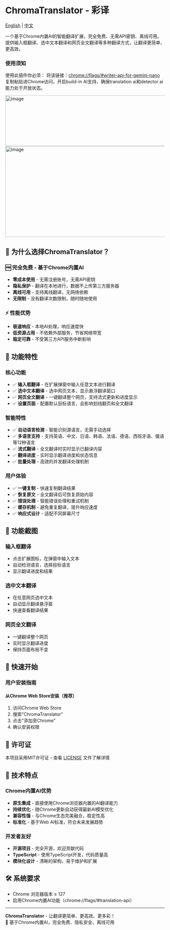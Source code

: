# ChromaTranslator - 彩译

[English](README_EN.md) | [中文](README.md)

一个基于Chrome内置AI的智能翻译扩展，完全免费、无需API密钥、离线可用。提供输入框翻译、选中文本翻译和网页全文翻译等多种翻译方式，让翻译更简单、更高效。

### 使用须知
使用此插件你必须：
将该链接：[chrome://flags/#writer-api-for-gemini-nano](chrome://flags/#writer-api-for-gemini-nano) 复制粘贴进Chrome访问，开启build-in AI支持，确保translation ai和detector ai能力处于开放状态。

<img width="953" height="160" alt="image" src="https://github.com/user-attachments/assets/d75fe0ed-fba8-4070-934a-c320f1acbbbf" />
<img width="1017" height="287" alt="image" src="https://github.com/user-attachments/assets/a5dbaef3-17be-4d3e-8916-9a9e58c06f8a" />


## 🎯 为什么选择ChromaTranslator？

### 🆓 完全免费 - 基于Chrome内置AI
- **零成本使用** - 无需注册账号，无需API密钥
- **隐私保护** - 翻译在本地进行，数据不上传第三方服务器
- **离线可用** - 支持离线翻译，无网络依赖
- **无限制** - 没有翻译次数限制，随时随地使用

### ⚡ 性能优势
- **极速响应** - 本地AI处理，响应速度快
- **低资源占用** - 不依赖外部服务，节省网络带宽
- **稳定可靠** - 不受第三方API服务中断影响

## 🌟 功能特性

### 核心功能
- ✅ **输入框翻译** - 在扩展弹窗中输入任意文本进行翻译
- ✅ **选中文本翻译** - 选中网页文本，显示悬浮翻译窗口
- ✅ **网页全文翻译** - 一键翻译整个网页，支持流式更新和进度显示
- ✅ **设置页面** - 配置默认目标语言，会影响划线翻页和全文翻译

### 智能特性
- ✅ **自动语言检测** - 智能识别源语言，无需手动选择
- ✅ **多语言支持** - 支持英语、中文、日语、韩语、法语、德语、西班牙语、俄语等12种语言
- ✅ **流式翻译** - 全文翻译时实时显示已翻译内容
- ✅ **翻译进度** - 实时显示翻译进度和状态信息
- ✅ **批量处理** - 高效的并发翻译处理机制

### 用户体验
- ✅ **一键复制** - 快速复制翻译结果
- ✅ **恢复原文** - 全文翻译后可恢复原始内容
- ✅ **错误处理** - 智能错误处理和重试机制
- ✅ **缓存机制** - 避免重复翻译，提升响应速度
- ✅ **响应式设计** - 适配不同屏幕尺寸

## 📸 功能截图

### 输入框翻译
- 点击扩展图标，在弹窗中输入文本
- 自动检测语言，选择目标语言
- 显示翻译进度和结果

### 选中文本翻译
- 在任意网页选中文本
- 自动显示翻译悬浮窗
- 快速查看翻译结果

### 网页全文翻译
- 一键翻译整个网页
- 实时显示翻译进度
- 保持页面布局不变

## 🚀 快速开始

### 用户安装指南

#### 从Chrome Web Store安装（推荐）
1. 访问Chrome Web Store
2. 搜索"ChromaTranslator"
3. 点击"添加至Chrome"
4. 确认安装权限

## 📄 许可证

本项目采用MIT许可证 - 查看 [LICENSE](LICENSE) 文件了解详情

## 🔧 技术特点

### Chrome内置AI优势
- **原生集成** - 直接使用Chrome浏览器内置的AI翻译能力
- **持续优化** - 随Chrome更新自动获得最新AI模型优化
- **兼容性强** - 与Chrome生态完美融合，稳定性高
- **标准化** - 基于Web AI标准，符合未来发展趋势

### 开发者友好
- **开源项目** - 完全开源，欢迎贡献代码
- **TypeScript** - 使用TypeScript开发，代码质量高
- **模块化设计** - 清晰的架构，易于维护和扩展

## 🛠️ 系统要求

- Chrome 浏览器版本 ≥ 127
- 启用Chrome内置AI功能（chrome://flags/#translation-api）

---

**ChromaTranslator** - 让翻译更简单、更高效、更多彩！  
🚀 基于Chrome内置AI，完全免费、隐私安全、离线可用
